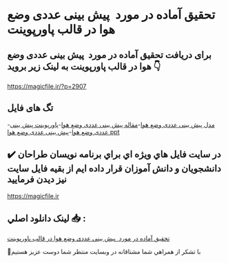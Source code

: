 # تحقیق آماده در مورد  پیش بینی عددی وضع هوا در قالب پاورپوینت

## برای دریافت تحقیق آماده در مورد  پیش بینی عددی وضع هوا در قالب پاورپوینت به لینک زیر بروید 👇

https://magicfile.ir/?p=2907

## تگ های فایل

-[مدل پیش بینی عددی وضع هوا](https://magicfile.ir/product/%d8%aa%d8%ad%d9%82%db%8c%d9%82-%d9%be%db%8c%d8%b4-%d8%a8%db%8c%d9%86%db%8c-%d8%b9%d8%af%d8%af%db%8c-%d9%88%d8%b6%d8%b9-%d9%87%d9%88%d8%a7-%d8%af%d8%b1-%d9%82%d8%a7%d9%84%d8%a8-%d9%be%d8%a7%d9%88%d8%b1%d9%be%d9%88%db%8c%d9%86%d8%aa/)-[مقاله پیش بینی عددی وضع هوا](https://magicfile.ir/product/%d8%aa%d8%ad%d9%82%db%8c%d9%82-%d9%be%db%8c%d8%b4-%d8%a8%db%8c%d9%86%db%8c-%d8%b9%d8%af%d8%af%db%8c-%d9%88%d8%b6%d8%b9-%d9%87%d9%88%d8%a7-%d8%af%d8%b1-%d9%82%d8%a7%d9%84%d8%a8-%d9%be%d8%a7%d9%88%d8%b1%d9%be%d9%88%db%8c%d9%86%d8%aa/)-[پاورپوینت پیش بینی عددی وضع هوا](https://magicfile.ir/product/%d8%aa%d8%ad%d9%82%db%8c%d9%82-%d9%be%db%8c%d8%b4-%d8%a8%db%8c%d9%86%db%8c-%d8%b9%d8%af%d8%af%db%8c-%d9%88%d8%b6%d8%b9-%d9%87%d9%88%d8%a7-%d8%af%d8%b1-%d9%82%d8%a7%d9%84%d8%a8-%d9%be%d8%a7%d9%88%d8%b1%d9%be%d9%88%db%8c%d9%86%d8%aa/)-[پیش بینی عددی وضع هوا ppt](https://magicfile.ir/product/%d8%aa%d8%ad%d9%82%db%8c%d9%82-%d9%be%db%8c%d8%b4-%d8%a8%db%8c%d9%86%db%8c-%d8%b9%d8%af%d8%af%db%8c-%d9%88%d8%b6%d8%b9-%d9%87%d9%88%d8%a7-%d8%af%d8%b1-%d9%82%d8%a7%d9%84%d8%a8-%d9%be%d8%a7%d9%88%d8%b1%d9%be%d9%88%db%8c%d9%86%d8%aa/)

## ✔️ در سايت فايل هاي ويژه اي براي برنامه نويسان طراحان دانشجويان و دانش آموزان قرار داده ايم از بقيه فايل سايت نيز ديدن فرماييد

https://magicfile.ir


## لينک دانلود اصلي 📥 :

[تحقیق آماده در مورد  پیش بینی عددی وضع هوا در قالب پاورپوینت](https://magicfile.ir/product/%d8%aa%d8%ad%d9%82%db%8c%d9%82-%d9%be%db%8c%d8%b4-%d8%a8%db%8c%d9%86%db%8c-%d8%b9%d8%af%d8%af%db%8c-%d9%88%d8%b6%d8%b9-%d9%87%d9%88%d8%a7-%d8%af%d8%b1-%d9%82%d8%a7%d9%84%d8%a8-%d9%be%d8%a7%d9%88%d8%b1%d9%be%d9%88%db%8c%d9%86%d8%aa/) 


🙏با تشکر از همراهي شما مشتاقانه در وبسایت منتظر شما دوست عزیز هستیم

